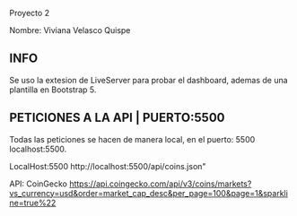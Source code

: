 Proyecto 2

Nombre: Viviana Velasco Quispe

## INFO
Se uso la extesion de LiveServer para probar el dashboard, ademas de una plantilla en Bootstrap 5.

## PETICIONES A LA API | PUERTO:5500
Todas las peticiones se hacen de manera local, en el puerto: 5500 localhost:5500.

LocalHost:5500 
http://localhost:5500/api/coins.json"

API: CoinGecko
https://api.coingecko.com/api/v3/coins/markets?vs_currency=usd&order=market_cap_desc&per_page=100&page=1&sparkline=true%22